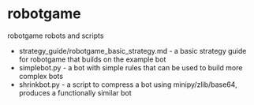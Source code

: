 robotgame
=========

robotgame robots and scripts

* strategy_guide/robotgame_basic_strategy.md - a basic strategy guide for robotgame that builds on the example bot
* simplebot.py - a bot with simple rules that can be used to build more complex bots
* shrinkbot.py - a script to compress a bot using minipy/zlib/base64, produces a functionally similar bot
